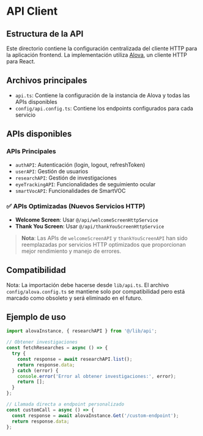 # API Client

## Estructura de la API

Este directorio contiene la configuración centralizada del cliente HTTP para la aplicación frontend.
La implementación utiliza [Alova](https://github.com/alovajs/alova), un cliente HTTP para React.

## Archivos principales

- `api.ts`: Contiene la configuración de la instancia de Alova y todas las APIs disponibles
- `config/api.config.ts`: Contiene los endpoints configurados para cada servicio

## APIs disponibles

### APIs Principales
- `authAPI`: Autenticación (login, logout, refreshToken)
- `userAPI`: Gestión de usuarios
- `researchAPI`: Gestión de investigaciones
- `eyeTrackingAPI`: Funcionalidades de seguimiento ocular
- `smartVocAPI`: Funcionalidades de SmartVOC

### ✅ APIs Optimizadas (Nuevos Servicios HTTP)
- **Welcome Screen**: Usar `@/api/welcomeScreenHttpService`
- **Thank You Screen**: Usar `@/api/thankYouScreenHttpService`

> **Nota**: Las APIs de `welcomeScreenAPI` y `thankYouScreenAPI` han sido reemplazadas por servicios HTTP optimizados que proporcionan mejor rendimiento y manejo de errores.

## Compatibilidad

Nota: La importación debe hacerse desde `lib/api.ts`. El archivo `config/alova.config.ts`
se mantiene solo por compatibilidad pero está marcado como obsoleto y será eliminado en el futuro.

## Ejemplo de uso

```typescript
import alovaInstance, { researchAPI } from '@/lib/api';

// Obtener investigaciones
const fetchResearches = async () => {
  try {
    const response = await researchAPI.list();
    return response.data;
  } catch (error) {
    console.error('Error al obtener investigaciones:', error);
    return [];
  }
};

// Llamada directa a endpoint personalizado
const customCall = async () => {
  const response = await alovaInstance.Get('/custom-endpoint');
  return response.data;
};
```
